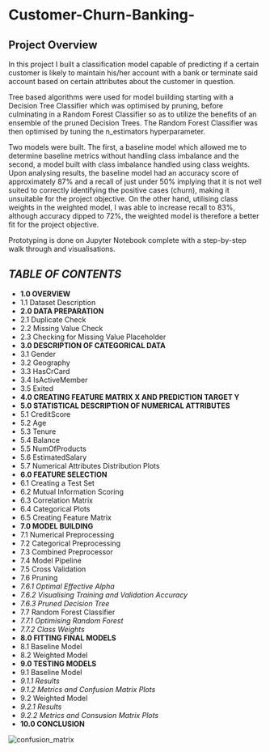 # Customer-Churn-Banking-

## Project Overview
In this project I built a classification model capable of predicting if a certain customer is likely to maintain his/her account with a bank or terminate said account based on certain attributes about the customer in question.

Tree based algorithms were used for model buiilding starting with a Decision Tree Classifier which was optimised by pruning, before culminating in a Random Forest Classifier so as to utilize the benefits of an ensemble of the pruned Decision Trees. The Random Forest Classifier was then optimised by tuning the n_estimators hyperparameter.

Two models were built. The first, a baseline model which allowed me to determine baseline metrics without handling class imbalance and the second, a model built with class imbalance handled using class weights. Upon analysing results, the baseline model had an accuracy score of approximately 87% and a recall of just under 50% implying that it is not well suited to correctly identifying the positive cases (churn), making it unsuitable for the project objective. On the other hand, utilising class weights in the weighted model, I was able to increase recall to 83%, although accuracy dipped to 72%, the weighted model is therefore a better fit for the project objective.

Prototyping is done on Jupyter Notebook complete with a step-by-step walk through and visualisations.

## _TABLE OF CONTENTS_
* __1.0 OVERVIEW__
* 1.1 Dataset Description
* __2.0 DATA PREPARATION__
* 2.1 Duplicate Check
* 2.2 Missing Value Check
* 2.3 Checking for Missing Value Placeholder
* __3.0 DESCRIPTION OF CATEGORICAL DATA__
* 3.1 Gender
* 3.2 Geography
* 3.3 HasCrCard
* 3.4 IsActiveMember
* 3.5 Exited
* __4.0 CREATING FEATURE MATRIX X AND PREDICTION TARGET Y__
* __5.0 STATISTICAL DESCRIPTION OF NUMERICAL ATTRIBUTES__
* 5.1 CreditScore
* 5.2 Age
* 5.3 Tenure
* 5.4 Balance
* 5.5 NumOfProducts
* 5.6 EstimatedSalary
* 5.7 Numerical Attributes Distribution Plots
* __6.0 FEATURE SELECTION__
* 6.1 Creating a Test Set
* 6.2 Mutual Information Scoring
* 6.3 Correlation Matrix
* 6.4 Categorical Plots
* 6.5 Creating Feature Matrix
* __7.0 MODEL BUILDING__
* 7.1 Numerical Preprocessing
* 7.2 Categorical Preprocessing
* 7.3 Combined Preprocessor
* 7.4 Model Pipeline
* 7.5 Cross Validation
* 7.6 Pruning
* _7.6.1 Optimal Effective Alpha_
* _7.6.2 Visualising Training and Validation Accuracy_
* _7.6.3 Pruned Decision Tree_
* 7.7 Random Forest Classifier
* _7.7.1 Optimising Random Forest_
* _7.7.2 Class Weights_
* __8.0 FITTING FINAL MODELS__
* 8.1 Baseline Model
* 8.2 Weighted Model
* __9.0 TESTING MODELS__
* 9.1 Baseline Model
* _9.1.1 Results_
* _9.1.2 Metrics and Confusion Matrix Plots_
* 9.2 Weighted Model
* _9.2.1 Results_
* _9.2.2 Metrics and Consusion Matrix Plots_
* __10.0 CONCLUSION__

![confusion_matrix](https://user-images.githubusercontent.com/92114396/142599544-fbcd8a25-1f05-40f4-89dd-4c374bb9c151.png)

